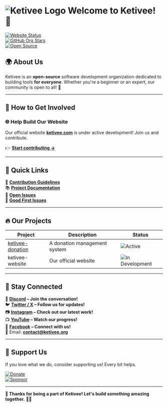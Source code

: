 # ![Ketivee Logo](https://ketivee.com/assets/favicon.ico) Welcome to **Ketivee!** 🚀  

[![Website Status](https://img.shields.io/website?down_message=Under%20Development&label=ketivee.com&up_color=blue&url=https%3A%2F%2Fketivee.com)](https://ketivee.com)  
[![GitHub Org Stars](https://img.shields.io/github/stars/ketivee-org?style=social)](https://github.com/ketivee-org)  
[![Open Source](https://badges.frapsoft.com/os/v2/open-source.svg?v=103)](https://github.com/ketivee-org)  

## 🌍 About Us  

Ketivee is an **open-source** software development organization dedicated to building tools **for everyone**. Whether you're a beginner or an expert, our community is open to all! 🎉  

---

## 🚀 How to Get Involved  

### 🌐 Help Build Our Website  
Our official website **[ketivee.com](https://ketivee.com)** is under active development! Join us and contribute.  

👉 **[Start contributing →](CONTRIBUTING.md)**  

---

## 📌 Quick Links  

📖 **[Contribution Guidelines](CONTRIBUTING.md)**  
📚 **[Project Documentation](https://docs.ketivee.com)**  
🐛 **[Open Issues](https://github.com/ketivee-org/ketivee-donation/issues)**  
🎯 **[Good First Issues](https://github.com/ketivee-org/ketivee-donation/issues?q=is%3Aopen+is%3Aissue+label%3A%22good+first+issue%22)**  

---

## 🔥 Our Projects  

| Project | Description | Status |  
|---------|-------------|--------|  
| [ketivee-donation](https://github.com/ketivee-org/ketivee-donation) | A donation management system | ![Active](https://img.shields.io/badge/status-active-brightgreen) |  
| ketivee-website | Our official website | ![In Development](https://img.shields.io/badge/status-in%20development-yellow) |  

---

## 💬 Stay Connected  

🔹 **[Discord](https://discord.gg/PCwcr82T) – Join the conversation!**  
🐦 **[Twitter / X](https://x.com/KetiveeAI) – Follow us for updates!**  
📷 **[Instagram](https://instagram.com/ketiveeai) – Check out our latest work!**  
📺 **[YouTube](https://youtube.com/@ketivee) – Watch our progress!**  
📘 **[Facebook](https://facebook.com/ketiveeai) – Connect with us!**  
📩 Email: **[contact@ketivee.org](mailto:contact@ketivee.com)**  

---

## 💖 Support Us  

If you love what we do, consider supporting us! Every bit helps.  

[![Donate](https://img.shields.io/badge/Donate-FF5F5F)](https://github.com/ketivee-org/ketivee-donation)  
[![Sponsor](https://img.shields.io/badge/Sponsor-EA4AAA)](https://github.com/sponsors/ketivee-org)  

---

**🎉 Thanks for being a part of Ketivee! Let's build something amazing together.** 🚀💜
